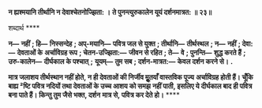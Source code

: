 **न ह्यश्मयानि तीर्थानि न देवाश्चेतनोज्झिता: ।** **ते पुनन्त्युरुकालेन यूयं दर्शनमात्रत: ॥ २३॥** 

शब्दार्थ **** 

**न—** **नहीं** **; हि—** **निस्सन्देह** **; अप्-मयानि—** **पवित्र जल से युक्त** **; तीर्थानि—** **तीर्थस्थल** **; न—** **नहीं** **; देवा:—** **देवताओं के** **अर्चाविग्रह रूप** **; चेतन-उज्झिता:—** **जीवन से रहित** **; ते—** **वे** **; पुनन्ति—** **शुद्ध करते हैं** **; उरु-कालेन—** **दीर्घकाल के पश्चात्** **;** **यूयम्—** **तुम सब** **; दर्शन-मात्रत:—** **केवल दर्शन करने से।** **.** 

**मात्र जलाशय तीर्थस्थान नहीं होते, न ही देवताओं की निर्जीव मूॢतयाँ वास्तविक पूज्य** **अर्चाविग्रह होती हैं। चूँकि बाह्य ²ष्टि पवित्र नदियों तथा देवताओं के उच्च आशय को समझ** **नहीं पाती, इसलिए ये दीर्घकाल बाद ही पवित्र बना पाते हैं। किन्तु तुम जैसे भक्त, दर्शन** **मात्र से, पवित्र कर देते हो।** **** 